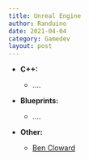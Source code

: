 ```yaml
---
title: Unreal Engine
author: Randuino
date: 2021-04-04
category: Gamedev
layout: post
---
```


- **C++:**
    - ....
    
- **Blueprints:**
    - ....

- **Other:**
    - <a href="https://www.youtube.com/user/bcloward" target="_blank">Ben Cloward</a>
